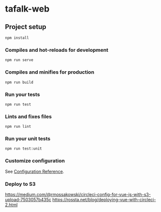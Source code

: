 # tafalk-web

## Project setup
```
npm install
```

### Compiles and hot-reloads for development
```
npm run serve
```

### Compiles and minifies for production
```
npm run build
```

### Run your tests
```
npm run test
```

### Lints and fixes files
```
npm run lint
```

### Run your unit tests
```
npm run test:unit
```

### Customize configuration
See [Configuration Reference](https://cli.vuejs.org/config/).

### Deploy to S3
https://medium.com/@rmossakowski/circleci-config-for-vue-js-with-s3-upload-7503057b435c
https://rossta.net/blog/deploying-vue-with-circleci-2.html 
